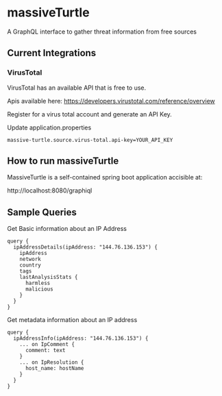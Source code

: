 # massiveTurtle
A GraphQL interface to gather threat information from free sources

## Current Integrations

### VirusTotal
VirusTotal has an available API that is free to use.

Apis available here:
https://developers.virustotal.com/reference/overview

Register for a virus total account and generate an API Key.

Update application.properties
```agsl
massive-turtle.source.virus-total.api-key=YOUR_API_KEY
```


## How to run massiveTurtle

MassiveTurtle is a self-contained spring boot application accisible at:

http://localhost:8080/graphiql

## Sample Queries

Get Basic information about an IP Address
```agsl
query {
  ipAddressDetails(ipAddress: "144.76.136.153") {
    ipAddress
    network
    country
    tags
    lastAnalysisStats {
      harmless
      malicious
    }
  }
}
```

Get metadata information about an IP address
```
query {  
  ipAddressInfo(ipAddress: "144.76.136.153") {
    ... on IpComment {
      comment: text
    }
    ... on IpResolution {
      host_name: hostName
    }
  }
}
```

